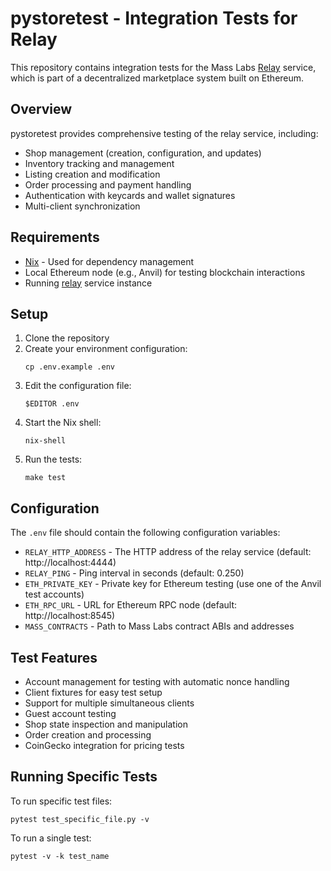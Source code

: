 <!--
SPDX-FileCopyrightText: 2025 Mass Labs

SPDX-License-Identifier: MIT
-->

# pystoretest - Integration Tests for Relay

This repository contains integration tests for the Mass Labs [Relay](https://github.com/masslbs/relay) service, which is part of a decentralized marketplace system built on Ethereum.

## Overview

pystoretest provides comprehensive testing of the relay service, including:

- Shop management (creation, configuration, and updates)
- Inventory tracking and management
- Listing creation and modification
- Order processing and payment handling
- Authentication with keycards and wallet signatures
- Multi-client synchronization

## Requirements

- [Nix](https://nixos.org/download.html) - Used for dependency management
- Local Ethereum node (e.g., Anvil) for testing blockchain interactions
- Running [relay](https://github.com/masslbs/relay) service instance

## Setup

1. Clone the repository
2. Create your environment configuration:
   ```
   cp .env.example .env
   ```
3. Edit the configuration file:
   ```
   $EDITOR .env
   ```
4. Start the Nix shell:
   ```
   nix-shell
   ```
5. Run the tests:
   ```
   make test
   ```

## Configuration

The `.env` file should contain the following configuration variables:

- `RELAY_HTTP_ADDRESS` - The HTTP address of the relay service (default: http://localhost:4444)
- `RELAY_PING` - Ping interval in seconds (default: 0.250)
- `ETH_PRIVATE_KEY` - Private key for Ethereum testing (use one of the Anvil test accounts)
- `ETH_RPC_URL` - URL for Ethereum RPC node (default: http://localhost:8545)
- `MASS_CONTRACTS` - Path to Mass Labs contract ABIs and addresses

## Test Features

- Account management for testing with automatic nonce handling
- Client fixtures for easy test setup
- Support for multiple simultaneous clients
- Guest account testing
- Shop state inspection and manipulation
- Order creation and processing
- CoinGecko integration for pricing tests

## Running Specific Tests

To run specific test files:
```
pytest test_specific_file.py -v
```

To run a single test:
```
pytest -v -k test_name
```
